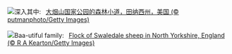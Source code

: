 ![](https://www.bing.com/th?id=OHR.SmokyMountainTrail_ZH-CN4691667074_UHD.jpg&w=1000)深入其中:&nbsp;&ensp;[大烟山国家公园的森林小道，田纳西州，美国 (© putmanphoto/Getty Images)](https://www.bing.com/th?id=OHR.SmokyMountainTrail_ZH-CN4691667074_UHD.jpg)
<br><br/>
![](https://www.bing.com/th?id=OHR.SheepCousins_EN-US9566915151_UHD.jpg&w=1000)Baa-utiful family:&nbsp;&ensp;[Flock of Swaledale sheep in North Yorkshire, England (© R A Kearton/Getty Images)](https://www.bing.com/th?id=OHR.SheepCousins_EN-US9566915151_UHD.jpg)
<br><br/>
